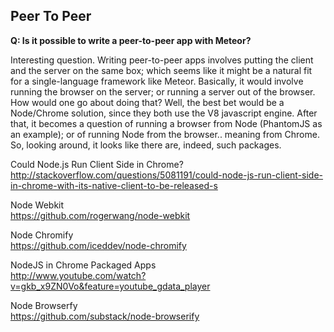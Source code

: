 ## Peer To Peer  

**Q:  Is it possible to write a peer-to-peer app with Meteor?**  

Interesting question.  Writing peer-to-peer apps involves putting the client and the server on the same box; which seems like it might be a natural fit for a single-language framework like Meteor.  Basically, it would involve running the browser on the server; or running a server out of the browser.  How would one go about doing that?  Well, the best bet would be a Node/Chrome solution, since they both use the V8 javascript engine.  After that, it becomes a question of running a browser from Node (PhantomJS as an example); or of running Node from the browser.. meaning from Chrome.  So, looking around, it looks like there are, indeed, such packages.  

Could Node.js Run Client Side in Chrome?  
http://stackoverflow.com/questions/5081191/could-node-js-run-client-side-in-chrome-with-its-native-client-to-be-released-s  

Node Webkit  
https://github.com/rogerwang/node-webkit  

Node Chromify  
https://github.com/iceddev/node-chromify  

NodeJS in Chrome Packaged Apps  
http://www.youtube.com/watch?v=gkb_x9ZN0Vo&feature=youtube_gdata_player  

Node Browserfy  
https://github.com/substack/node-browserify  
